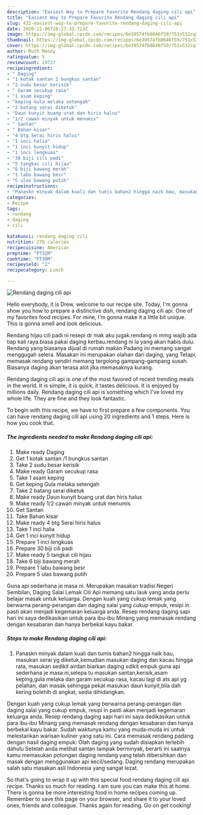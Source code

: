 ```yaml
---
description: "Easiest Way to Prepare Favorite Rendang daging cili api"
title: "Easiest Way to Prepare Favorite Rendang daging cili api"
slug: 431-easiest-way-to-prepare-favorite-rendang-daging-cili-api
date: 2020-11-06T10:27:33.723Z
image: https://img-global.cpcdn.com/recipes/6e39574fb8646f59/751x532cq70/rendang-daging-cili-api-resipi-foto-utama.jpg
thumbnail: https://img-global.cpcdn.com/recipes/6e39574fb8646f59/751x532cq70/rendang-daging-cili-api-resipi-foto-utama.jpg
cover: https://img-global.cpcdn.com/recipes/6e39574fb8646f59/751x532cq70/rendang-daging-cili-api-resipi-foto-utama.jpg
author: Ruth Moody
ratingvalue: 5
reviewcount: 19727
recipeingredient:
- " Daging"
- "1 kotak santan 1 bungkus santan"
- "2 sudu besar kerisik"
- " Garam secukup rasa"
- "1 asam keping"
- "keping Gula melaka setengah"
- "2 batang serai diketuk"
- "Daun kunyit buang urat dan hiris halus"
- "1/2 cawan minyak untuk menumis"
- " Santan"
- " Bahan kisar"
- "4 btg Serai hiris halus"
- "1 inci halia"
- "1 inci kunyit hidup"
- "1 inci lengkuas"
- "30 biji cili padi"
- "5 tangkai cili hijau"
- "6 biji bawang merah"
- "1 labu bawang besr"
- "5 ulas bawang putih"
recipeinstructions:
- "Panaskn minyak dalam kuali dan tumis bahan2 hingga naik bau, masukan serai yg diketuk,kemudian masukan daging dan kacau hingga rata, masukan sedikit airdan biarkan daging sdikit empuk guna api sederhana je masa ni,selepa tu masukan santan,kerisik,asam keping,gula melaka dan garam secukup rasa, kacau lagi di ats api yg pelahan, dan masak sehingga pekat masukan daun kunyit,bila dah kering bolehlh di angkat, sedia dihidangkan."
categories:
- Recipe
tags:
- rendang
- daging
- cili

katakunci: rendang daging cili 
nutrition: 278 calories
recipecuisine: American
preptime: "PT32M"
cooktime: "PT30M"
recipeyield: "2"
recipecategory: Lunch

---
```



![Rendang daging cili api](https://img-global.cpcdn.com/recipes/6e39574fb8646f59/751x532cq70/rendang-daging-cili-api-resipi-foto-utama.jpg)

Hello everybody, it is Drew, welcome to our recipe site. Today, I'm gonna show you how to prepare a distinctive dish, rendang daging cili api. One of my favorites food recipes. For mine, I'm gonna make it a little bit unique. This is gonna smell and look delicious.

Rendang hijau cili padi ni resepi dr mak aku jugak.rendang ni mmg wajib ada tiap kali raya.biasa pakai daging kerbau.rendang ni la yang akan habis dulu. Rendang yang biasanya dijual di rumah makan Padang ini memang sangat menggugah selera. Masakan ini merupakan olahan dari daging, yang Tetapi, memasak rendang sendiri memang tergolong gampang-gampang susah. Biasanya daging akan terasa alot jika memasaknya kurang.

Rendang daging cili api is one of the most favored of recent trending meals in the world. It is simple, it is quick, it tastes delicious. It is enjoyed by millions daily. Rendang daging cili api is something which I've loved my whole life. They are fine and they look fantastic.


To begin with this recipe, we have to first prepare a few components. You can have rendang daging cili api using 20 ingredients and 1 steps. Here is how you cook that.

<!--inarticleads1-->

##### The ingredients needed to make Rendang daging cili api:

1. Make ready  Daging
1. Get 1 kotak santan /1 bungkus santan
1. Take 2 sudu besar kerisik
1. Make ready  Garam secukup rasa
1. Take 1 asam keping
1. Get keping Gula melaka setengah
1. Take 2 batang serai diketuk
1. Make ready Daun kunyit buang urat dan hiris halus
1. Make ready 1/2 cawan minyak untuk menumis
1. Get  Santan
1. Take  Bahan kisar
1. Make ready 4 btg Serai hiris halus
1. Take 1 inci halia
1. Get 1 inci kunyit hidup
1. Prepare 1 inci lengkuas
1. Prepare 30 biji cili padi
1. Make ready 5 tangkai cili hijau
1. Take 6 biji bawang merah
1. Prepare 1 labu bawang besr
1. Prepare 5 ulas bawang putih


Guna api sederhana je masa ni. Merupakan masakan tradisi Negeri Sembilan, Daging Salai Lemak Cili Api memang satu lauk yang anda perlu belajar masak untuk keluarga. Dengan kuah yang cukup lemak yang berwarna perang-perangan dan daging salai yang cukup empuk, resipi in pasti akan menjadi kegemaran keluarga anda. Resep rendang daging sapi hari ini saya dedikasikan untuk para ibu-ibu Minang yang memasak rendang dengan kesabaran dan hanya berbekal kayu bakar. 

<!--inarticleads2-->

##### Steps to make Rendang daging cili api:

1. Panaskn minyak dalam kuali dan tumis bahan2 hingga naik bau, masukan serai yg diketuk,kemudian masukan daging dan kacau hingga rata, masukan sedikit airdan biarkan daging sdikit empuk guna api sederhana je masa ni,selepa tu masukan santan,kerisik,asam keping,gula melaka dan garam secukup rasa, kacau lagi di ats api yg pelahan, dan masak sehingga pekat masukan daun kunyit,bila dah kering bolehlh di angkat, sedia dihidangkan.


Dengan kuah yang cukup lemak yang berwarna perang-perangan dan daging salai yang cukup empuk, resipi in pasti akan menjadi kegemaran keluarga anda. Resep rendang daging sapi hari ini saya dedikasikan untuk para ibu-ibu Minang yang memasak rendang dengan kesabaran dan hanya berbekal kayu bakar. Sudah waktunya kamu yang muda-muda ini untuk melestarikan warisan kuliner yang satu ini. Cara memasak rendang padang dengan hasil daging empuk: Olah daging yang sudah disiapkan terlebih dahulu Setelah anda melihat santan tampak berminyak, berarti ini saatnya kamu memasukan potongan daging rendang yang telah dibersihkan dan masak dengan menggunakan api kecil/sedang. Daging rendang merupakan salah satu masakan asli Indonesia yang sangat lezat. 

So that's going to wrap it up with this special food rendang daging cili api recipe. Thanks so much for reading. I am sure you can make this at home. There is gonna be more interesting food in home recipes coming up. Remember to save this page on your browser, and share it to your loved ones, friends and colleague. Thanks again for reading. Go on get cooking!
